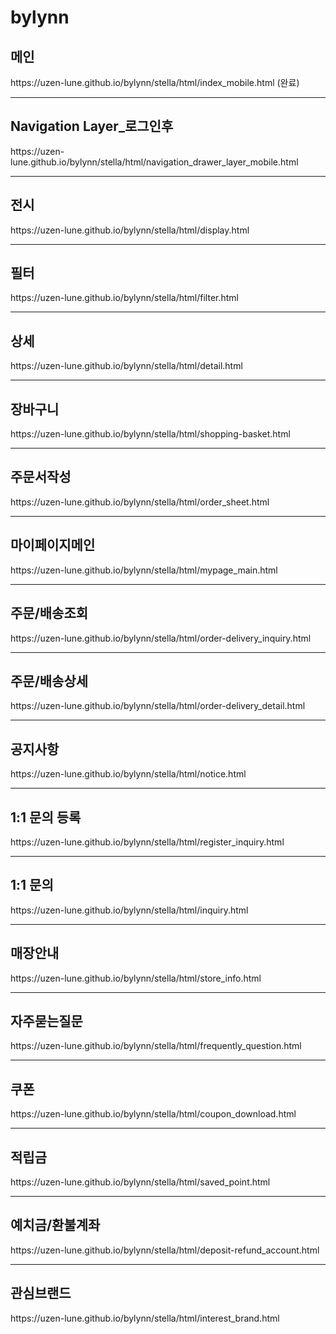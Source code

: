 # bylynn
<h2><strong>메인</strong></h2>
https://uzen-lune.github.io/bylynn/stella/html/index_mobile.html (완료)

<hr>
<h2><strong>Navigation Layer_로그인후</strong></h2>
https://uzen-lune.github.io/bylynn/stella/html/navigation_drawer_layer_mobile.html

<hr>
<h2><strong>전시</strong></h2>
https://uzen-lune.github.io/bylynn/stella/html/display.html

<hr>
<h2><strong>필터</strong></h2>
https://uzen-lune.github.io/bylynn/stella/html/filter.html

<hr>
<h2><strong>상세</strong></h2>
https://uzen-lune.github.io/bylynn/stella/html/detail.html

<hr>
<h2><strong>장바구니</strong></h2>
https://uzen-lune.github.io/bylynn/stella/html/shopping-basket.html

<hr>
<h2><strong>주문서작성</strong></h2>
https://uzen-lune.github.io/bylynn/stella/html/order_sheet.html

<hr>
<h2><strong>마이페이지메인</strong></h2>
https://uzen-lune.github.io/bylynn/stella/html/mypage_main.html

<hr>
<h2><strong>주문/배송조회</strong></h2>
https://uzen-lune.github.io/bylynn/stella/html/order-delivery_inquiry.html

<hr>
<h2><strong>주문/배송상세</strong></h2>
https://uzen-lune.github.io/bylynn/stella/html/order-delivery_detail.html

<hr>
<h2><strong>공지사항</strong></h2>
https://uzen-lune.github.io/bylynn/stella/html/notice.html

<hr>
<h2><strong>1:1 문의 등록</strong></h2>
https://uzen-lune.github.io/bylynn/stella/html/register_inquiry.html

<hr>
<h2><strong>1:1 문의</strong></h2>
https://uzen-lune.github.io/bylynn/stella/html/inquiry.html

<hr>
<h2><strong>매장안내</strong></h2>
https://uzen-lune.github.io/bylynn/stella/html/store_info.html

<hr>
<h2><strong>자주묻는질문</strong></h2>
https://uzen-lune.github.io/bylynn/stella/html/frequently_question.html

<hr>
<h2><strong>쿠폰</strong></h2>
https://uzen-lune.github.io/bylynn/stella/html/coupon_download.html

<hr>
<h2><strong>적립금</strong></h2>
https://uzen-lune.github.io/bylynn/stella/html/saved_point.html

<hr>
<h2><strong>예치금/환불계좌</strong></h2>
https://uzen-lune.github.io/bylynn/stella/html/deposit-refund_account.html

<hr>
<h2><strong>관심브랜드</strong></h2>
https://uzen-lune.github.io/bylynn/stella/html/interest_brand.html
